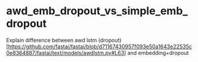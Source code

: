 # awd_emb_dropout_vs_simple_emb_dropout
Explain difference between awd lstm (dropout)[https://github.com/fastai/fastai/blob/d71167430957f093e50a1643e22535c0e8364887/fastai/text/models/awdlstm.py#L63] and embedding+dropout 
